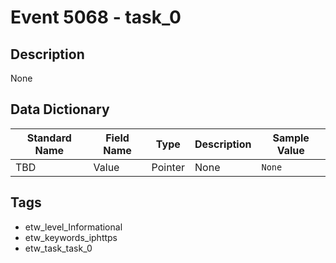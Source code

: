 # Event 5068 - task_0

## Description
None

## Data Dictionary
|Standard Name|Field Name|Type|Description|Sample Value|
|---|---|---|---|---|
|TBD|Value|Pointer|None|`None`|

## Tags
* etw_level_Informational
* etw_keywords_iphttps
* etw_task_task_0